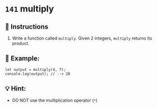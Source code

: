 # `141` multiply

## 📝 Instructions

1. Write a function called `multiply`. Given 2 integers, `multiply` returns its product.

## 📎 Example:

```Js
let output = multiply(4, 7);
console.log(output); // --> 28
```

## 💡 Hint:

+ DO NOT use the multiplication operator (`*`)

